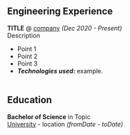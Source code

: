 ## Engineering Experience

**TITLE** @ [company](https://example.com/) _(Dec 2020 - Present)_ <br>
Description
  - Point 1
  - Point 2
  - Point 3
  - **_Technologies used:_** example.
<br><br>

## Education

**Bachelor of Science** in Topic<br>
[University](https://www.example.com/) - location _(fromDate - toDate)_
